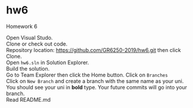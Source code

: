 # hw6
Homework 6

Open Visual Studo.  
Clone or check out code.  
Repository location: https://github.com/GR6250-2019/hw6.git then click Clone.  
Open `hw6.sln` in Solution Explorer.  
Build the solution.  
Go to Team Explorer then click the Home button.
Click on `Branches`  
Click on `New Branch` and create a branch with the same name as your uni.  
You should see your uni in __bold__ type.
Your future commits will go into your branch.  
Read README.md  
